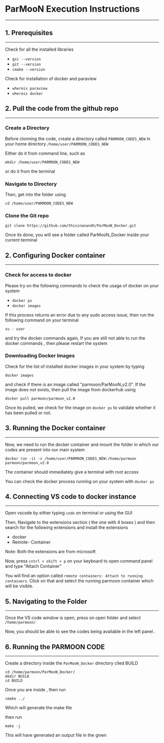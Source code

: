 # ParMooN Execution Instructions
---

## 1. Prerequisites
---

Check for all the installed libraries 

- `gcc --version`
- `git --version`
- `cmake --version`

Check for installation of docker and paraview

- `whereis paraview`
- `whereis docker`

## 2. Pull the code from the github repo
---

### Create a Directory 
Before clonning the code, create a directory called `PARMOON_CODES_NEW` in your home directory 
`/home/user/PARMOON_CODES_NEW`

Either do it from command line, such as 

`mkdir /home/user/PARMOON_CODES_NEW` 

or do it from the terminal

### Navigate to Directory
Then, get into the folder using 

`cd /home/user/PARMOON_CODES_NEW`


### Clone the Git repo 

`git clone https://github.com/thivinanandh/ParMooN_Docker.git`


Once its done, you will see a folder called ParMooN_Docker inside your current terminal 



## 2. Configuring Docker container 
---

### Check for access to docker 

Please try on the following commands to check the usage of docker on your system 
* `docker ps`
* `docker images`


If this process returns an error due to any sudo access issue, then run the following command on your terminal

`su - user`

and try the docker commands again, If you are still not able to run the docker commands , then please restart the system 



### Downloading Docker Images

Check for the list of installed docker images in your system by typing

`docker images `

and check if there is an image called "parmoon/ParMooN_v2.0". If the image does not exists, then pull the image from dockerhub using 

`docker pull parmoon/parmoon_v2.0`


Once its pulled, we check for the image on `docker ps` to validate whether it has been pulled or not. 

## 3. Running the Docker container
---


Now, we need to run the docker container and mount the folder in which our codes are present into our main system 


`docker run -it -v /home/user/PARMOON_CODES_NEW:/home/parmoon parmoon/parmoon_v2.0`

The container should immediately give a terminal with root access



You can check the docker process running on your system with 
`docker ps`


## 4. Connecting VS code to docker instance
---

Open vscode by either typing `code` on terminal or using the GUI

Then, Navigate to the extensions section ( the one with 4 boxes ) and then search for the following extensions and install the extensions


* docker
* Remote- Container

Note: Both the extensions are from microsoft

Now, press `cntrl + shift + p` on your keyboard to open command panel and type "Attach Container"

You will find an option called `remote containers: Attach to running containers`. Click on that and select the running parmoon container which will be visible.


## 5. Navigating to the Folder
---
Once the VS code window is open, press on open folder and select `/home/parmoon/`

Now, you should be able to see the codes being available in the left panel .




## 6. Running the PARMOON CODE 
---

Create a directory inside the `ParMooN_Docker` directory clled BUILD 

```
cd /home/parmoon/ParMooN_Docker/
mkdir BUILD
cd BUILD
```


Once you are inside , then run 

```
cmake ../
```

Which will generate the make file


then run 

```
make -j
```


This will have generated an output file in the given 






